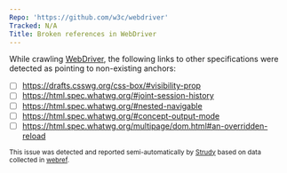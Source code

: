 ```yaml
---
Repo: 'https://github.com/w3c/webdriver'
Tracked: N/A
Title: Broken references in WebDriver
---
```


While crawling [WebDriver](https://w3c.github.io/webdriver/), the following links to other specifications were detected as pointing to non-existing anchors:
* [ ] https://drafts.csswg.org/css-box/#visibility-prop
* [ ] https://html.spec.whatwg.org/#joint-session-history
* [ ] https://html.spec.whatwg.org/#nested-navigable
* [ ] https://html.spec.whatwg.org/#concept-output-mode
* [ ] https://html.spec.whatwg.org/multipage/dom.html#an-overridden-reload

<sub>This issue was detected and reported semi-automatically by [Strudy](https://github.com/w3c/strudy/) based on data collected in [webref](https://github.com/w3c/webref/).</sub>
